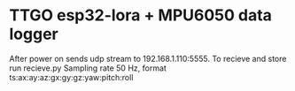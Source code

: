 # TTGO esp32-lora + MPU6050 data logger
After power on sends udp stream to 192.168.1.110:5555. To recieve and store run recieve.py
Sampling rate 50 Hz, format ts:ax:ay:az:gx:gy:gz:yaw:pitch:roll
